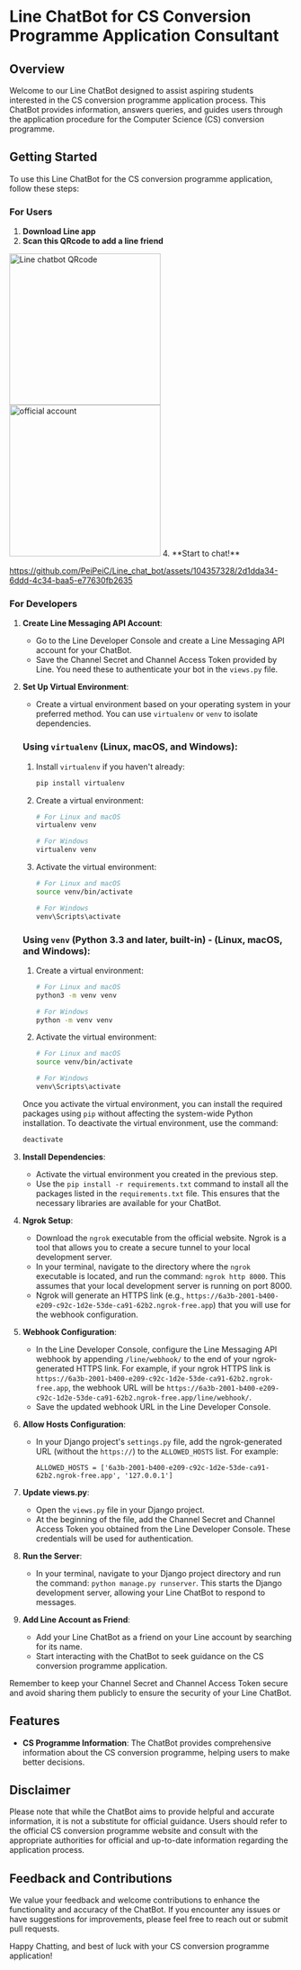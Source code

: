 # Line ChatBot for CS Conversion Programme Application Consultant

## Overview

Welcome to our Line ChatBot designed to assist aspiring students interested in the CS conversion programme application process. This ChatBot provides information, answers queries, and guides users through the application procedure for the Computer Science (CS) conversion programme.

## Getting Started
To use this Line ChatBot for the CS conversion programme application, follow these steps:

### For Users
1. **Download Line app**
2. **Scan this QRcode to add a line friend**
<img width="269" alt="Line chatbot QRcode" src="https://github.com/PeiPeiC/Line_chat_bot/assets/104357328/a21dd7d8-2409-4bc0-9cd0-a3a87b7e9447">
<img width="269" alt="official account" src="https://github.com/PeiPeiC/Line_chat_bot/assets/104357328/dc3aec4d-3826-47be-b2bb-463b3e6301a0">
4. **Start to chat!**

https://github.com/PeiPeiC/Line_chat_bot/assets/104357328/2d1dda34-6ddd-4c34-baa5-e77630fb2635

### For Developers
1. **Create Line Messaging API Account**:
   - Go to the Line Developer Console and create a Line Messaging API account for your ChatBot.
   - Save the Channel Secret and Channel Access Token provided by Line. You need these to authenticate your bot in the `views.py` file.

2. **Set Up Virtual Environment**:
   - Create a virtual environment based on your operating system in your preferred method. You can use `virtualenv` or `venv` to isolate dependencies.

   ### Using `virtualenv` (Linux, macOS, and Windows):

   1. Install `virtualenv` if you haven't already:

      ```bash
      pip install virtualenv
      ```

   2. Create a virtual environment:

      ```bash
      # For Linux and macOS
      virtualenv venv

      # For Windows
      virtualenv venv
      ```

   3. Activate the virtual environment:

      ```bash
      # For Linux and macOS
      source venv/bin/activate

      # For Windows
      venv\Scripts\activate
      ```

   ### Using `venv` (Python 3.3 and later, built-in) - (Linux, macOS, and Windows):

   1. Create a virtual environment:

      ```bash
      # For Linux and macOS
      python3 -m venv venv

      # For Windows
      python -m venv venv
      ```

   2. Activate the virtual environment:

      ```bash
      # For Linux and macOS
      source venv/bin/activate

      # For Windows
      venv\Scripts\activate
      ```

   Once you activate the virtual environment, you can install the required packages using `pip` without affecting the system-wide Python installation. To deactivate the virtual environment, use the command:

   ```bash
   deactivate


3. **Install Dependencies**:
   - Activate the virtual environment you created in the previous step.
   - Use the `pip install -r requirements.txt` command to install all the packages listed in the `requirements.txt` file. This ensures that the necessary libraries are available for your ChatBot.

4. **Ngrok Setup**:
   - Download the `ngrok` executable from the official website. Ngrok is a tool that allows you to create a secure tunnel to your local development server.
   - In your terminal, navigate to the directory where the `ngrok` executable is located, and run the command: `ngrok http 8000`. This assumes that your local development server is running on port 8000.
   - Ngrok will generate an HTTPS link (e.g., `https://6a3b-2001-b400-e209-c92c-1d2e-53de-ca91-62b2.ngrok-free.app`) that you will use for the webhook configuration.

5. **Webhook Configuration**:
   - In the Line Developer Console, configure the Line Messaging API webhook by appending `/line/webhook/` to the end of your ngrok-generated HTTPS link. For example, if your ngrok HTTPS link is `https://6a3b-2001-b400-e209-c92c-1d2e-53de-ca91-62b2.ngrok-free.app`, the webhook URL will be `https://6a3b-2001-b400-e209-c92c-1d2e-53de-ca91-62b2.ngrok-free.app/line/webhook/`.
   - Save the updated webhook URL in the Line Developer Console.

6. **Allow Hosts Configuration**:
   - In your Django project's `settings.py` file, add the ngrok-generated URL (without the `https://`) to the `ALLOWED_HOSTS` list. For example:
     ```
     ALLOWED_HOSTS = ['6a3b-2001-b400-e209-c92c-1d2e-53de-ca91-62b2.ngrok-free.app', '127.0.0.1']
     ```

7. **Update views.py**:
   - Open the `views.py` file in your Django project.
   - At the beginning of the file, add the Channel Secret and Channel Access Token you obtained from the Line Developer Console. These credentials will be used for authentication.

8. **Run the Server**:
   - In your terminal, navigate to your Django project directory and run the command: `python manage.py runserver`. This starts the Django development server, allowing your Line ChatBot to respond to messages.

9. **Add Line Account as Friend**:
   - Add your Line ChatBot as a friend on your Line account by searching for its name.
   - Start interacting with the ChatBot to seek guidance on the CS conversion programme application.

Remember to keep your Channel Secret and Channel Access Token secure and avoid sharing them publicly to ensure the security of your Line ChatBot.

## Features

- **CS Programme Information**: The ChatBot provides comprehensive information about the CS conversion programme, helping users to make better decisions.



## Disclaimer

Please note that while the ChatBot aims to provide helpful and accurate information, it is not a substitute for official guidance. Users should refer to the official CS conversion programme website and consult with the appropriate authorities for official and up-to-date information regarding the application process.

## Feedback and Contributions

We value your feedback and welcome contributions to enhance the functionality and accuracy of the ChatBot. If you encounter any issues or have suggestions for improvements, please feel free to reach out or submit pull requests.

Happy Chatting, and best of luck with your CS conversion programme application!
